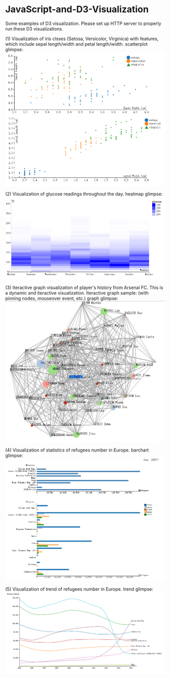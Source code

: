 # JavaScript-and-D3-Visualization

Some examples of D3 visualization. Please set up HTTP server to properly run these D3 visualizations. 

(1) Visualization of iris clsses (Setosa, Versicolor, Virginica) with features, which include sepal length/width and petal length/width.
scatterplot glimpse:
![image](https://github.com/Aeroone/JavaScript-and-D3-Visualization/blob/master/visualization%20for%20iris%20features/scatter_plots.png)

(2) Visualization of glucose readings throughout the day.
heatmap glimpse:
![image](https://github.com/Aeroone/JavaScript-and-D3-Visualization/blob/master/visualization%20for%20glucose%20per%20day/heatmap.png)

(3) Iteractive graph visualization of player's history from Arsenal FC. This is a dynamic and iteractive visualization. 
Iteractive graph sample: (with pinning nodes, mouseover event, etc.)
graph glimpse:
![image](https://github.com/Aeroone/JavaScript-and-D3-Visualization/blob/master/iteractive%20graph%20visualization%20for%20players'%20history%20in%20Arsenal/linear_nodes.jpg)

(4) Visualization of statistics of refugees number in Europe.
barchart glimpse:
![image](https://github.com/Aeroone/JavaScript-and-D3-Visualization/blob/master/visualization%20for%20refugees%20number/bars.png)

(5) Visualization of trend of refugees number in Europe.
trend glimpse:
![image](https://github.com/Aeroone/JavaScript-and-D3-Visualization/blob/master/visualization%20for%20trend%20of%20refugees%20number/trend.png)
